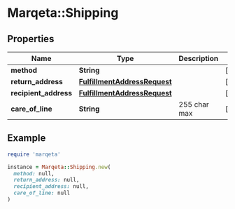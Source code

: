 # Marqeta::Shipping

## Properties

| Name | Type | Description | Notes |
| ---- | ---- | ----------- | ----- |
| **method** | **String** |  | [optional] |
| **return_address** | [**FulfillmentAddressRequest**](FulfillmentAddressRequest.md) |  | [optional] |
| **recipient_address** | [**FulfillmentAddressRequest**](FulfillmentAddressRequest.md) |  | [optional] |
| **care_of_line** | **String** | 255 char max | [optional] |

## Example

```ruby
require 'marqeta'

instance = Marqeta::Shipping.new(
  method: null,
  return_address: null,
  recipient_address: null,
  care_of_line: null
)
```

